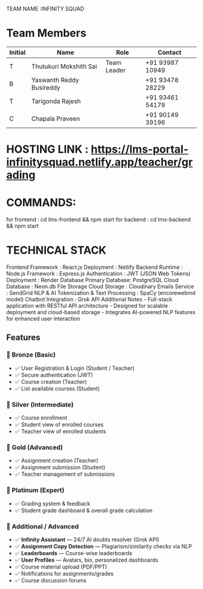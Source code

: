 TEAM NAME :INFINITY SQUAD 
# Team Members
| Initial | Name                    | Role        | Contact         |
|--------|--------------------------|-------------|---------------- |
| T      | Thutukuri Mokshith Sai   | Team Leader | +91 93987 10949 |
| B      | Yaswanth Reddy Busireddy |             | +91 93478 28229 |
| T      | Tarigonda Rajesh         |             | +91 93461 54179 |
| C      | Chapala Praveen          |             | +91 90149 39196 |

# HOSTING LINK : https://lms-portal-infinitysquad.netlify.app/teacher/grading

# COMMANDS:
for frontend :
             cd lms-frontend  && npm start
for backend :
            cd lms-backend  && npm start
# TECHNICAL STACK
Frontend
    Framework       : React.js
    Deployment      : Netlify
Backend
    Runtime         : Node.js
    Framework       : Express.js
    Authentication  : JWT (JSON Web Tokens)
    Deployment      : Render
Database
    Primary Database: PostgreSQL
    Cloud Database  : Neon.db
File Storage
    Cloud Storage   : Cloudinary
Emails
    Service         : SendGrid
NLP & AI
    Tokenization & Text Processing : SpaCy (encorewebmd model)
    Chatbot Integration           : Grok API
Additional Notes
    - Full-stack application with RESTful API architecture
    - Designed for scalable deployment and cloud-based storage
    - Integrates AI-powered NLP features for enhanced user interaction

## Features
### 🥉 Bronze (Basic)
- ✅ User Registration & Login (Student / Teacher)
- ✅ Secure authentication (JWT)
- ✅ Course creation (Teacher)
- ✅ List available courses (Student)

### 🥈 Silver (Intermediate)
- ✅ Course enrollment
- ✅ Student view of enrolled courses
- ✅ Teacher view of enrolled students

### 🥇 Gold (Advanced)
- ✅ Assignment creation (Teacher)
- ✅ Assignment submission (Student)
- ✅ Teacher management of submissions

### 💎 Platinum (Expert)
- ✅ Grading system & feedback
- ✅ Student grade dashboard & overall grade calculation

### 🌟 Additional / Advanced
- ✅ **Infinity Assistant** — 24/7 AI doubts resolver (Grok API)
- ✅ **Assignment Copy Detection** — Plagiarism/similarity checks via NLP
- ✅ **Leaderboards** — Course-wise leaderboards
- ✅ **User Profiles** — Avatars, bio, personalized dashboards
- ✅ Course material upload (PDF/PPT)
- ✅ Notifications for assignments/grades
- ✅ Course discussion forums

